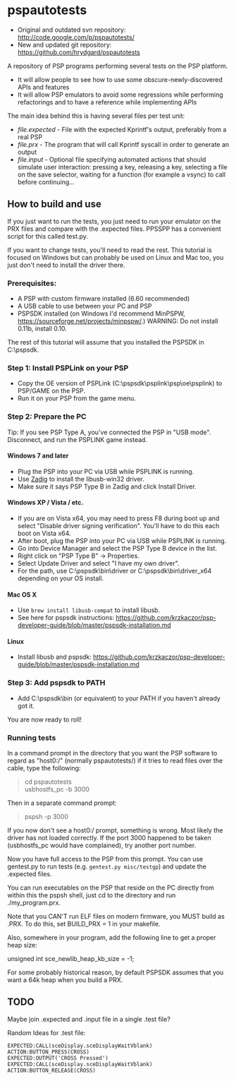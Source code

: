 # pspautotests

  * Original and outdated svn repository: http://code.google.com/p/pspautotests/
  * New and updated git repository: https://github.com/hrydgard/pspautotests

A repository of PSP programs performing several tests on the PSP platform.

  * It will allow people to see how to use some obscure-newly-discovered APIs and features
  * It will allow PSP emulators to avoid some regressions while performing refactorings and to have a reference while implementing APIs

The main idea behind this is having several files per test unit:
  * _file_*.expected* - File with the expected Kprintf's output, preferably from a real PSP
  * _file_*.prx* - The program that will call Kprintf syscall in order to generate an output
  * _file_*.input* - Optional file specifying automated actions that should simulate user interaction: pressing a key, releasing a key, selecting a file on the save selector, waiting for a function (for example a vsync) to call before continuing...


How to build and use
--------------------

If you just want to run the tests, you just need to run your emulator on the PRX files and compare with the .expected
files. PPSSPP has a convenient script for this called test.py.

If you want to change tests, you'll need to read the rest. This tutorial is focused on Windows but can probably be used on Linux and Mac too, you just don't need to install the driver there.

### Prerequisites:
  - A PSP with custom firmware installed (6.60 recommended)
  - A USB cable to use between your PC and PSP
  - PSPSDK installed (on Windows I'd recommend MinPSPW, https://sourceforge.net/projects/minpspw/.) WARNING: Do not install 0.11b, install 0.10.

The rest of this tutorial will assume that you installed the PSPSDK in C:\pspsdk.

### Step 1: Install PSPLink on your PSP
  - Copy the OE version of PSPLink (C:\pspsdk\psplink\psp\oe\psplink) to PSP/GAME on the PSP.
  - Run it on your PSP from the game menu.

### Step 2: Prepare the PC

Tip: If you see PSP Type A, you've connected the PSP in "USB mode".  Disconnect, and run the PSPLINK game instead.

#### Windows 7 and later
 - Plug the PSP into your PC via USB while PSPLINK is running.
 - Use [Zadig](https://zadig.akeo.ie/) to install the libusb-win32 driver.
 - Make sure it says PSP Type B in Zadig and click Install Driver.

#### Windows XP / Vista / etc.
 - If you are on Vista x64, you may need to press F8 during boot up and select "Disable driver signing verification".  You'll have to do this each boot on Vista x64.
 - After boot, plug the PSP into your PC via USB while PSPLINK is running.
 - Go into Device Manager and select the PSP Type B device in the list.
 - Right click on "PSP Type B" -> Properties.
 - Select Update Driver and select "I have my own driver".
 - For the path, use C:\pspsdk\bin\driver or C:\pspsdk\bin\driver_x64 depending on your OS install.

#### Mac OS X
 - Use `brew install libusb-compat` to install libusb.
 - See here for pspsdk instructions: https://github.com/krzkaczor/psp-developer-guide/blob/master/pspsdk-installation.md

#### Linux
 - Install libusb and pspsdk: https://github.com/krzkaczor/psp-developer-guide/blob/master/pspsdk-installation.md

### Step 3: Add pspsdk to PATH
 - Add C:\pspsdk\bin (or equivalent) to your PATH if you haven't already got it.

You are now ready to roll!

### Running tests

In a command prompt in the directory that you want the PSP software to regard as "host0:/" (normally pspautotests/) if it tries to read files over the cable, type the following:

> cd pspautotests<br />
> usbhostfs_pc -b 3000

Then in a separate command prompt:

> pspsh -p 3000

If you now don't see a host0:/ prompt, something is wrong. Most likely the driver has not loaded correctly. If the port 3000 happened to be taken (usbhostfs_pc would have complained), try another port number.

Now you have full access to the PSP from this prompt. You can use gentest.py to run tests (e.g. `gentest.py misc/testgp`) and update the .expected files.

You can run executables on the PSP that reside on the PC directly from within this the pspsh shell, just cd to the directory and run ./my_program.prx.

Note that you CAN'T run ELF files on modern firmware, you MUST build as .PRX. To do this, set BUILD_PRX = 1 in your makefile.

Also, somewhere in your program, add the following line to get a proper heap size:

unsigned int sce_newlib_heap_kb_size = -1;

For some probably historical reason, by default PSPSDK assumes that you want a 64k heap when you build a PRX.


TODO
----
Maybe join .expected and .input file in a single .test file?

Random Ideas for .test file:
```
EXPECTED:CALL(sceDisplay.sceDisplayWaitVblank)
ACTION:BUTTON_PRESS(CROSS)
EXPECTED:OUTPUT('CROSS Pressed')
EXPECTED:CALL(sceDisplay.sceDisplayWaitVblank)
ACTION:BUTTON_RELEASE(CROSS)
```
